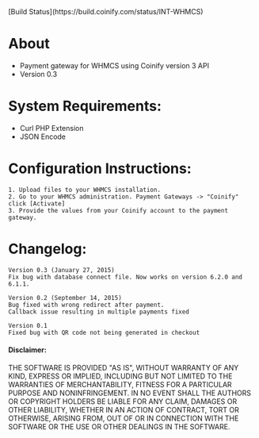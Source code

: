 
<span class="badges">
[Build Status](https://build.coinify.com/status/INT-WHMCS)
</span>

About
=====
+ Payment gateway for WHMCS using Coinify version 3 API
+ Version 0.3

System Requirements:
===================
+ Curl PHP Extension
+ JSON Encode

Configuration Instructions:
==========================
    1. Upload files to your WHMCS installation.
    2. Go to your WHMCS administration. Payment Gateways -> "Coinify" click [Activate]
    3. Provide the values from your Coinify account to the payment gateway.

Changelog:
===================
	Version 0.3 (January 27, 2015)
	Fix bug with database connect file. Now works on version 6.2.0 and 6.1.1.

	Version 0.2 (September 14, 2015)
	Bug fixed with wrong redirect after payment.
	Callback issue resulting in multiple payments fixed

	Version 0.1
	Fixed bug with QR code not being generated in checkout


#### Disclaimer:

THE SOFTWARE IS PROVIDED "AS IS", WITHOUT WARRANTY OF ANY KIND, EXPRESS OR IMPLIED, INCLUDING BUT NOT LIMITED TO THE WARRANTIES OF MERCHANTABILITY, FITNESS FOR A PARTICULAR PURPOSE AND NONINFRINGEMENT. IN NO EVENT SHALL THE AUTHORS OR COPYRIGHT HOLDERS BE LIABLE FOR ANY CLAIM, DAMAGES OR OTHER LIABILITY, WHETHER IN AN ACTION OF CONTRACT, TORT OR OTHERWISE, ARISING FROM, OUT OF OR IN CONNECTION WITH THE SOFTWARE OR THE USE OR OTHER DEALINGS IN THE SOFTWARE.
